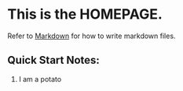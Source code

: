 # This is the **HOMEPAGE**.
Refer to [Markdown](http://daringfireball.net/projects/markdown/) for how to write markdown files.
## Quick Start Notes:
1. I am a potato
